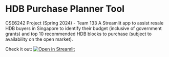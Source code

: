 # HDB Purchase Planner Tool
CSE6242 Project (Spring 2024) - Team 133
A Streamlit app to assist resale HDB buyers in Singapore to identify their budget (inclusive of government grants) and top 10 recommended HDB blocks to purchase (subject to availability on the open market).

Check it out:
[![Open in Streamlit](https://static.streamlit.io/badges/streamlit_badge_black_white.svg)](https://hdb-purchase-planner.streamlit.app/)
